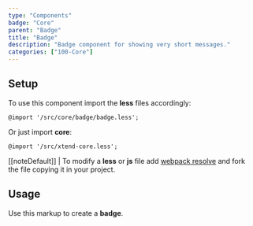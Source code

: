 ```yaml
---
type: "Components"
badge: "Core"
parent: "Badge"
title: "Badge"
description: "Badge component for showing very short messages."
categories: ["100-Core"]
---
```


## Setup

To use this component import the **less** files accordingly:

```less
@import '/src/core/badge/badge.less';
```

Or just import **core**:

```less
@import '/src/xtend-core.less';
```

[[noteDefault]]
| To modify a **less** or **js** file add [webpack resolve](/introduction/setup#usage-webpack) and fork the file copying it in your project.

## Usage

Use this markup to create a **badge**.

<script type="text/plain" class="language-markup">
  <div class="badge-container">
  
      <div class="badge badge-default">
        <!-- content -->
      </div>
      
      <div class="badge badge-default">
        <!-- content -->
      </div>
      
  </div>
</script>
